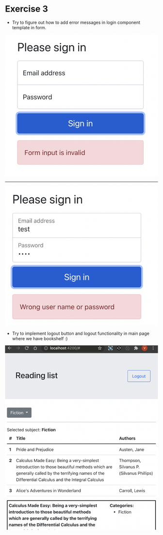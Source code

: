 # Exercise 3

* Try to figure out how to add error messages in login component template in form.

![Error 1](./images/error_1.png)

---

![Error 2](./images/error_2.png)

* Try to implement logout button and logout functionality in main page where we have bookshelf :)

![Log out](./images/log_out.png) 